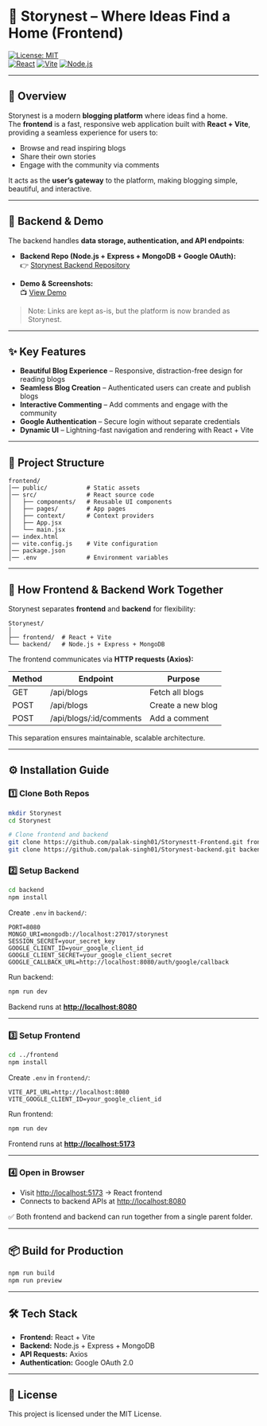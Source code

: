 # 🌟 Storynest – Where Ideas Find a Home (Frontend)

[![License: MIT](https://img.shields.io/badge/License-MIT-blue.svg)](https://opensource.org/licenses/MIT)  
[![React](https://img.shields.io/badge/React-18-blue)](https://reactjs.org/) [![Vite](https://img.shields.io/badge/Vite-4-green)](https://vitejs.dev/) [![Node.js](https://img.shields.io/badge/Node.js-18-green)](https://nodejs.org/)

---

## 🚀 Overview
Storynest is a modern **blogging platform** where ideas find a home.  
The **frontend** is a fast, responsive web application built with **React + Vite**, providing a seamless experience for users to:

- Browse and read inspiring blogs  
- Share their own stories  
- Engage with the community via comments  

It acts as the **user’s gateway** to the platform, making blogging simple, beautiful, and interactive.

---

## 🔗 Backend & Demo
The backend handles **data storage, authentication, and API endpoints**:

- **Backend Repo (Node.js + Express + MongoDB + Google OAuth):**  
👉 [Storynest Backend Repository](https://github.com/palak-singh01/Storynest-backend.git0)  

- **Demo & Screenshots:**  
📺 [View Demo](https://drive.google.com/drive/folders/14IBuUbnINqiBrYk3FFAm7wlgXlkgT14v?usp=sharing)  

> Note: Links are kept as-is, but the platform is now branded as Storynest.

---

## ✨ Key Features
- **Beautiful Blog Experience** – Responsive, distraction-free design for reading blogs  
- **Seamless Blog Creation** – Authenticated users can create and publish blogs  
- **Interactive Commenting** – Add comments and engage with the community  
- **Google Authentication** – Secure login without separate credentials  
- **Dynamic UI** – Lightning-fast navigation and rendering with React + Vite  

---

## 📂 Project Structure

```
frontend/
│── public/           # Static assets
│── src/              # React source code
│   ├── components/   # Reusable UI components
│   ├── pages/        # App pages
│   ├── context/      # Context providers
│   ├── App.jsx
│   └── main.jsx
│── index.html
│── vite.config.js    # Vite configuration
│── package.json
│── .env              # Environment variables
```

---

## 🔗 How Frontend & Backend Work Together

Storynest separates **frontend** and **backend** for flexibility:

```
Storynest/
│
├── frontend/  # React + Vite
└── backend/   # Node.js + Express + MongoDB
```

The frontend communicates via **HTTP requests (Axios):**

| Method | Endpoint                  | Purpose                  |
|--------|---------------------------|-------------------------|
| GET    | /api/blogs                | Fetch all blogs         |
| POST   | /api/blogs                | Create a new blog       |
| POST   | /api/blogs/:id/comments   | Add a comment           |

This separation ensures maintainable, scalable architecture.

---

## ⚙️ Installation Guide

### 1️⃣ Clone Both Repos
```bash
mkdir Storynest
cd Storynest

# Clone frontend and backend
git clone https://github.com/palak-singh01/Storynestt-Frontend.git frontend
git clone https://github.com/palak-singh01/Storynest-backend.git backend
```

### 2️⃣ Setup Backend
```bash
cd backend
npm install
```

Create `.env` in `backend/`:
```env
PORT=8080
MONGO_URI=mongodb://localhost:27017/storynest
SESSION_SECRET=your_secret_key
GOOGLE_CLIENT_ID=your_google_client_id
GOOGLE_CLIENT_SECRET=your_google_client_secret
GOOGLE_CALLBACK_URL=http://localhost:8080/auth/google/callback
```

Run backend:
```bash
npm run dev
```
Backend runs at **[http://localhost:8080](http://localhost:8080)**

---

### 3️⃣ Setup Frontend
```bash
cd ../frontend
npm install
```

Create `.env` in `frontend/`:
```env
VITE_API_URL=http://localhost:8080
VITE_GOOGLE_CLIENT_ID=your_google_client_id
```

Run frontend:
```bash
npm run dev
```
Frontend runs at **[http://localhost:5173](http://localhost:5173)**

---

### 4️⃣ Open in Browser
- Visit [http://localhost:5173](http://localhost:5173) → React frontend  
- Connects to backend APIs at [http://localhost:8080](http://localhost:8080)  

✅ Both frontend and backend can run together from a single parent folder.

---

## 📦 Build for Production
```bash
npm run build
npm run preview
```

---

## 🛠 Tech Stack
- **Frontend:** React + Vite  
- **Backend:** Node.js + Express + MongoDB  
- **API Requests:** Axios  
- **Authentication:** Google OAuth 2.0  

---

## 📜 License
This project is licensed under the MIT License.

